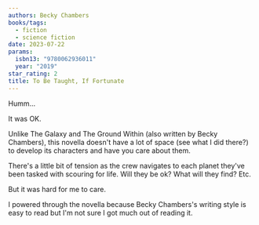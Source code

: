 ```yaml
---
authors: Becky Chambers
books/tags:
  - fiction
  - science fiction
date: 2023-07-22
params:
  isbn13: "9780062936011"
  year: "2019"
star_rating: 2
title: To Be Taught, If Fortunate
---
```


Humm...

It was OK.

Unlike The Galaxy and The Ground Within (also written by Becky Chambers), this
novella doesn't have a lot of space (see what I did there?) to develop its
characters and have you care about them.

<!--more-->

There's a little bit of tension as the crew navigates to each planet they've
been tasked with scouring for life. Will they be ok? What will they find? Etc.

But it was hard for me to care.

I powered through the novella because Becky Chambers's writing style is easy to
read but I'm not sure I got much out of reading it.
